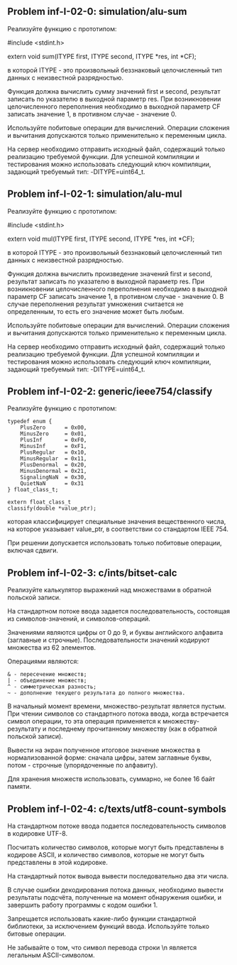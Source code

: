 Problem inf-I-02-0: simulation/alu-sum
---
Реализуйте функцию с прототипом:

#include <stdint.h>

extern void sum(ITYPE first, ITYPE second, ITYPE *res, int *CF);
    

в которой ITYPE - это произвольный беззнаковый целочисленный тип данных с неизвестной разрядностью.

Функция должна вычислить сумму значений first и second, результат записать по указателю в выходной параметр res. При возникновении целочисленного переполнения необходимо в выходной параметр CF записать значение 1, в противном случае - значение 0.

Используйте побитовые операции для вычислений. Операции сложения и вычитания допускаются только применительно к переменным цикла.

На сервер необходимо отправить исходный файл, содержащий только реализацию требуемой функции. Для успешной компиляции и тестирования можно использовать следующий ключ компиляции, задающий требуемый тип: -DITYPE=uint64_t.

Problem inf-I-02-1: simulation/alu-mul
---
Реализуйте функцию с прототипом:

#include <stdint.h>

extern void mul(ITYPE first, ITYPE second, ITYPE *res, int *CF);
    

в которой ITYPE - это произвольный беззнаковый целочисленный тип данных с неизвестной разрядностью.

Функция должна вычислить произведение значений first и second, результат записать по указателю в выходной параметр res. При возникновении целочисленного переполнения необходимо в выходной параметр CF записать значение 1, в противном случае - значение 0. В случае переполнения результат умножения считается не определенным, то есть его значение может быть любым.

Используйте побитовые операции для вычислений. Операции сложения и вычитания допускаются только применительно к переменным цикла.

На сервер необходимо отправить исходный файл, содержащий только реализацию требуемой функции. Для успешной компиляции и тестирования можно использовать следующий ключ компиляции, задающий требуемый тип: -DITYPE=uint64_t.

Problem inf-I-02-2: generic/ieee754/classify
---
Реализуйте функцию с прототипом:
```
typedef enum {
    PlusZero      = 0x00,
    MinusZero     = 0x01,
    PlusInf       = 0xF0,
    MinusInf      = 0xF1,
    PlusRegular   = 0x10,
    MinusRegular  = 0x11,
    PlusDenormal  = 0x20,
    MinusDenormal = 0x21,
    SignalingNaN  = 0x30,
    QuietNaN      = 0x31
} float_class_t;

extern float_class_t
classify(double *value_ptr);
```   

которая классифицирует специальные значения вещественного числа, на которое указывает value_ptr, в соответствии со стандартом IEEE 754.

При решении допускается использовать только побитовые операции, включая сдвиги.

Problem inf-I-02-3: c/ints/bitset-calc
---
Реализуйте калькулятор выражений над множествами в обратной польской записи.

На стандартном потоке ввода задается последовательность, состоящая из символов-значений, и символов-операций.

Значениями являются цифры от 0 до 9, и буквы английского алфавита (заглавные и строчные). Последовательности значений кодируют множества из 62 элементов.

Операциями являются:

    & - пересечение множеств;
    | - объединение множеств;
    ^ - симметрическая разность;
    ~ - дополнение текущего результата до полного множества.

В начальный момент времени, множество-результат является пустым. При чтении символов со стандартного потока ввода, когда встречается символ операции, то эта операция применяется к множеству-результату и последнему прочитанному множеству (как в обратной польской записи).

Вывести на экран полученное итоговое значение множества в нормализованной форме: сначала цифры, затем заглавные буквы, потом - строчные (упорядоченные по алфавиту).

Для хранения множеств использовать, суммарно, не более 16 байт памяти.

Problem inf-I-02-4: c/texts/utf8-count-symbols
---
На стандартном потоке ввода подается последовательность символов в кодировке UTF-8.

Посчитать количество символов, которые могут быть представлены в кодирове ASCII, и количество символов, которые не могут быть представлены в этой кодировке.

На стандартный поток вывода вывести последовательно два эти числа.

В случае ошибки декодирования потока данных, необходимо вывести результаты подсчёта, полученные на момент обнаружения ошибки, и завершить работу программы с кодом ошибки 1.

Запрещается использовать какие-либо функции стандартной библиотеки, за исключением функций ввода. Используйте только битовые операции.

Не забывайте о том, что символ перевода строки \n является легальным ASCII-символом.
